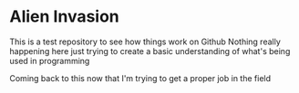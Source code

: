 # Alien Invasion
This is a test repository to see how things work on Github
Nothing really happening here just trying to create a basic understanding of what's being used in programming

Coming back to this now that I'm trying to get a proper job in the field
